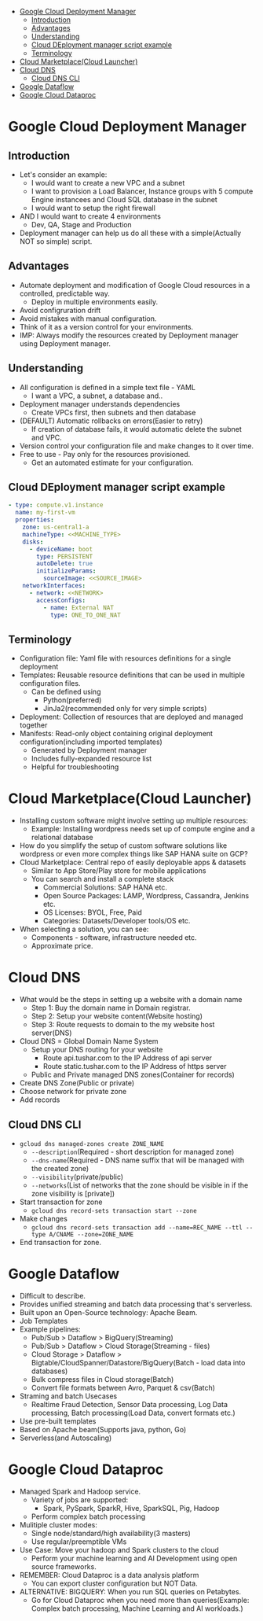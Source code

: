 - [Google Cloud Deployment Manager](#google-cloud-deployment-manager)
  - [Introduction](#introduction)
  - [Advantages](#advantages)
  - [Understanding](#understanding)
  - [Cloud DEployment manager script example](#cloud-deployment-manager-script-example)
  - [Terminology](#terminology)
- [Cloud Marketplace(Cloud Launcher)](#cloud-marketplacecloud-launcher)
- [Cloud DNS](#cloud-dns)
  - [Cloud DNS CLI](#cloud-dns-cli)
- [Google Dataflow](#google-dataflow)
- [Google Cloud Dataproc](#google-cloud-dataproc)


# Google Cloud Deployment Manager
## Introduction
- Let's consider an example:
  - I would want to create a new VPC and a subnet
  - I want to provision a Load Balancer, Instance groups with 5 compute Engine instancees and Cloud SQL database in the subnet
  - I would want to setup the right firewall
- AND I would want to create 4 environments
  - Dev, QA, Stage and Production
- Deployment manager can help us do all these with a simple(Actually NOT so simple) script.
## Advantages
- Automate deployment and modification of Google Cloud resources in a controlled, predictable way.
  - Deploy in multiple environments easily.
- Avoid configruration drift
- Avoid mistakes with manual configuration.
- Think of it as a version control for your environments.
- IMP: Always modify the resources created by Deployment manager using Deployment manager.

## Understanding
- All configuration is defined in a simple text file - YAML
  - I want a VPC, a subnet, a database and..
- Deployment manager understands dependencies
  - Create VPCs first, then subnets and then database
- (DEFAULT) Automatic rollbacks on errors(Easier to retry)
  - If creation of database fails, it would automatic delete the subnet and VPC.
- Version control your configuration file and make changes to it over time.
- Free to use - Pay only for the resources provisioned.
  - Get an automated estimate for your configuration.

## Cloud DEployment manager script example
```yaml
- type: compute.v1.instance
  name: my-first-vm
  properties:
    zone: us-central1-a
    machineType: <<MACHINE_TYPE>
    disks:
      - deviceName: boot
        type: PERSISTENT
        autoDelete: true
        initializeParams:
          sourceImage: <<SOURCE_IMAGE>
    networkInterfaces:
      - network: <<NETWORK>
        accessConfigs:
          - name: External NAT
            type: ONE_TO_ONE_NAT
```

## Terminology
- Configuration file: Yaml file with resources definitions for a single deployment
- Templates: Reusable resource definitions that can be used in multiple configuration files.
  - Can be defined using
    - Python(preferred)
    - JinJa2(recommended only for very simple scripts)
- Deployment: Collection of resources that are deployed and managed together
- Manifests: Read-only object containing original deployment configuration(including imported templates)
  - Generated by Deployment manager
  - Includes fully-expanded resource list
  - Helpful for troubleshooting


# Cloud Marketplace(Cloud Launcher)
- Installing custom software might involve setting up multiple resources:
  - Example: Installing wordpress needs set up of compute engine and a relational database
- How do you simplify the setup of custom software solutions like wordpress or even more complex things like SAP HANA suite on GCP?
- Cloud Marketplace: Central repo of easily deployable apps & datasets
  - Similar to App Store/Play store for mobile applications
  - You can search and install a complete stack
    - Commercial Solutions: SAP HANA etc.
    - Open Source Packages: LAMP, Wordpress, Cassandra, Jenkins etc.
    - OS Licenses: BYOL, Free, Paid
    - Categories: Datasets/Developer tools/OS etc.
- When selecting a solution, you can see:
  - Components - software, infrastructure needed etc.
  - Approximate price.

# Cloud DNS
- What would be the steps in setting up a website with a domain name
  - Step 1: Buy the domain name in Domain registrar.
  - Step 2: Setup your website content(Website hosting)
  - Step 3: Route requests to domain to the my website host server(DNS)
- Cloud DNS = Global Domain Name System
  - Setup your DNS routing for your website
    - Route api.tushar.com to the IP Address of api server
    - Route static.tushar.com to the IP Address of https server
  - Public and Private managed DNS zones(Container for records)
- Create DNS Zone(Public or private)
- Choose network for private zone
- Add records
## Cloud DNS CLI
- ```gcloud dns managed-zones create ZONE_NAME```
  - ```--description```(Required - short description for managed zone)
  - ```--dns-name```(Required - DNS name suffix that will be managed with the created zone)
  - ```--visibility```(private/public)
  - ```--networks```(List of networks that the zone should be visible in if the zone visibility is [private])
- Start transaction for zone
  - ```gcloud dns record-sets transaction start --zone```
- Make changes
  - ```gcloud dns record-sets transaction add --name=REC_NAME --ttl --type A/CNAME --zone=ZONE_NAME```
- End transaction for zone.

# Google Dataflow
- Difficult to describe.
- Provides unified streaming and batch data processing that's serverless.
- Built upon an Open-Source technology: Apache Beam.
- Job Templates
- Example pipelines:
  - Pub/Sub > Dataflow > BigQuery(Streaming)
  - Pub/Sub > Dataflow > Cloud Storage(Streaming - files)
  - Cloud Storage > Dataflow > Bigtable/CloudSpanner/Datastore/BigQuery(Batch - load data into databases)
  - Bulk compress files in Cloud storage(Batch)
  - Convert file formats between Avro, Parquet & csv(Batch)
- Straming and batch Usecases
  - Realtime Fraud Detection, Sensor Data processing, Log Data processing, Batch processing(Load Data, convert formats etc.)
- Use pre-built templates
- Based on Apache beam(Supports java, python, Go)
- Serverless(and Autoscaling)

# Google Cloud Dataproc
- Managed Spark and Hadoop service.
  - Variety of jobs are supported:
    - Spark, PySpark, SparkR, Hive, SparkSQL, Pig, Hadoop
  - Perform complex batch processing
- Mulitiple cluster modes:
  - Single node/standard/high availability(3 masters)
  - Use regular/preemptible VMs
- Use Case: Move your hadoop and Spark clusters to the cloud  
  - Perform your machine learning and AI Development using open source frameworks.
- REMEMBER: Cloud Dataproc is a data analysis platform
  - You can export cluster configuration but NOT Data.
- ALTERNATIVE: BIGQUERY: When you run SQL queries on Petabytes.
  - Go for Cloud Dataproc when you need more than queries(Example: Complex batch processing, Machine Learning and AI workloads.)
